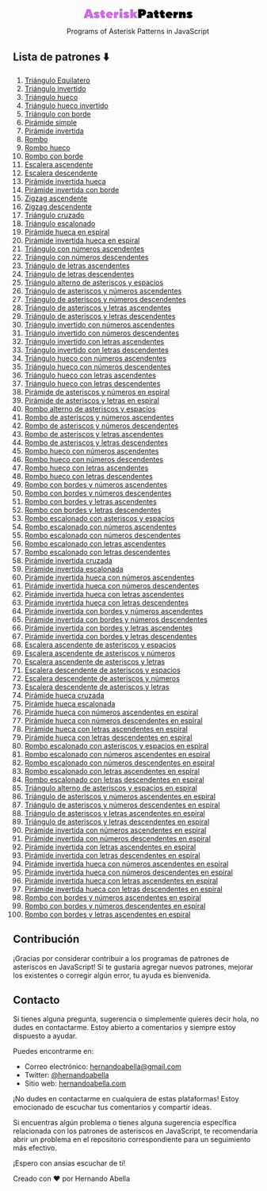 <div align="center"><img title="logo" alt="logo" src="/images/logo-light.png"></div>

<p align="center">Programs of Asterisk Patterns in JavaScript<p>

## Lista de patrones ⬇️

1. [Triángulo Equilatero](patrones/triangulo-equilatero.md)
2. [Triángulo invertido](patrones/triangulo-invertido.md)
3. [Triángulo hueco](patrones/triangulo-hueco.md)
4. [Triángulo hueco invertido](/patrones/triangulo-hueco-invertido.md)
5. [Triángulo con borde](/patrones/triangulo-con-borde.md)
6. [Pirámide simple](/patrones/piramide.md)
7. [Pirámide invertida](/patrones/piramide-invertida.md)
8. [Rombo](/patrones/rombo.md)
9. [Rombo hueco](/patrones/rombo-hueco.md)
10. [Rombo con borde]()
11. [Escalera ascendente](/patrones/escalera-ascendente.md)
12. [Escalera descendente](/patrones/escalera-descendente)
13. [Pirámide invertida hueca]()
14. [Pirámide invertida con borde]()
15. [Zigzag ascendente]()
16. [Zigzag descendente]()
17. [Triángulo cruzado]()
18. [Triángulo escalonado]()
19. [Pirámide hueca en espiral]()
20. [Pirámide invertida hueca en espiral]()
21. [Triángulo con números ascendentes]()
22. [Triángulo con números descendentes]()
23. [Triángulo de letras ascendentes]()
24. [Triángulo de letras descendentes]()
25. [Triángulo alterno de asteriscos y espacios]()
26. [Triángulo de asteriscos y números ascendentes]()
27. [Triángulo de asteriscos y números descendentes]()
28. [Triángulo de asteriscos y letras ascendentes]()
29. [Triángulo de asteriscos y letras descendentes]()
30. [Triángulo invertido con números ascendentes]()
31. [Triángulo invertido con números descendentes]()
32. [Triángulo invertido con letras ascendentes]()
33. [Triángulo invertido con letras descendentes]()
34. [Triángulo hueco con números ascendentes]()
35. [Triángulo hueco con números descendentes]()
36. [Triángulo hueco con letras ascendentes]()
37. [Triángulo hueco con letras descendentes]()
38. [Pirámide de asteriscos y números en espiral]()
39. [Pirámide de asteriscos y letras en espiral]()
40. [Rombo alterno de asteriscos y espacios]()
41. [Rombo de asteriscos y números ascendentes]()
42. [Rombo de asteriscos y números descendentes]()
43. [Rombo de asteriscos y letras ascendentes]()
44. [Rombo de asteriscos y letras descendentes]()
45. [Rombo hueco con números ascendentes]()
46. [Rombo hueco con números descendentes]()
47. [Rombo hueco con letras ascendentes]()
48. [Rombo hueco con letras descendentes]()
49. [Rombo con bordes y números ascendentes]()
50. [Rombo con bordes y números descendentes]()
51. [Rombo con bordes y letras ascendentes]()
52. [Rombo con bordes y letras descendentes]()
53. [Rombo escalonado con asteriscos y espacios]()
54. [Rombo escalonado con números ascendentes]()
55. [Rombo escalonado con números descendentes]()
56. [Rombo escalonado con letras ascendentes]()
57. [Rombo escalonado con letras descendentes]()
58. [Pirámide invertida cruzada]()
59. [Pirámide invertida escalonada]()
60. [Pirámide invertida hueca con números ascendentes]()
61. [Pirámide invertida hueca con números descendentes]()
62. [Pirámide invertida hueca con letras ascendentes]()
63. [Pirámide invertida hueca con letras descendentes]()
64. [Pirámide invertida con bordes y números ascendentes]()
65. [Pirámide invertida con bordes y números descendentes]()
66. [Pirámide invertida con bordes y letras ascendentes]()
67. [Pirámide invertida con bordes y letras descendentes]()
68. [Escalera ascendente de asteriscos y espacios]()
69. [Escalera ascendente de asteriscos y números]()
70. [Escalera ascendente de asteriscos y letras]()
71. [Escalera descendente de asteriscos y espacios]()
72. [Escalera descendente de asteriscos y números]()
73. [Escalera descendente de asteriscos y letras]()
74. [Pirámide hueca cruzada]()
75. [Pirámide hueca escalonada]()
76. [Pirámide hueca con números ascendentes en espiral]()
77. [Pirámide hueca con números descendentes en espiral]()
78. [Pirámide hueca con letras ascendentes en espiral]()
79. [Pirámide hueca con letras descendentes en espiral]()
80. [Rombo escalonado con asteriscos y espacios en espiral]()
81. [Rombo escalonado con números ascendentes en espiral]()
82. [Rombo escalonado con números descendentes en espiral]()
83. [Rombo escalonado con letras ascendentes en espiral]()
84. [Rombo escalonado con letras descendentes en espiral]()
85. [Triángulo alterno de asteriscos y espacios en espiral]()
86. [Triángulo de asteriscos y números ascendentes en espiral]()
87. [Triángulo de asteriscos y números descendentes en espiral]()
88. [Triángulo de asteriscos y letras ascendentes en espiral]()
89. [Triángulo de asteriscos y letras descendentes en espiral]()
90. [Pirámide invertida con números ascendentes en espiral]()
91. [Pirámide invertida con números descendentes en espiral]()
92. [Pirámide invertida con letras ascendentes en espiral]()
93. [Pirámide invertida con letras descendentes en espiral]()
94. [Pirámide invertida hueca con números ascendentes en espiral]()
95. [Pirámide invertida hueca con números descendentes en espiral]()
96. [Pirámide invertida hueca con letras ascendentes en espiral]()
97. [Pirámide invertida hueca con letras descendentes en espiral]()
98. [Rombo con bordes y números ascendentes en espiral]()
99. [Rombo con bordes y números descendentes en espiral]()
100. [Rombo con bordes y letras ascendentes en espiral]()
## Contribución

¡Gracias por considerar contribuir a los programas de patrones de asteriscos en JavaScript! Si te gustaría agregar nuevos patrones, mejorar los existentes o corregir algún error, tu ayuda es bienvenida.



## Contacto

Si tienes alguna pregunta, sugerencia o simplemente quieres decir hola, no dudes en contactarme. Estoy abierto a comentarios y siempre estoy dispuesto a ayudar.

Puedes encontrarme en:

- Correo electrónico: [hernandoabella@gmail.com](mailto:hernandoabella@gmail.com)
- Twitter: [@hernandoabella](https://twitter.com/hernandoabella)
- Sitio web: [hernandoabella.com](https://www.hernandoabella.com)

¡No dudes en contactarme en cualquiera de estas plataformas! Estoy emocionado de escuchar tus comentarios y compartir ideas.

Si encuentras algún problema o tienes alguna sugerencia específica relacionada con los patrones de asteriscos en JavaScript, te recomendaría abrir un problema en el repositorio correspondiente para un seguimiento más efectivo.

¡Espero con ansias escuchar de ti!


Creado con ❤️ por Hernando Abella 

